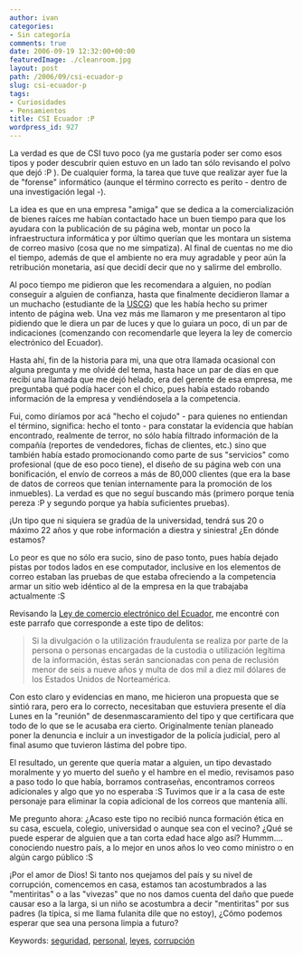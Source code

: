```yaml
---
author: ivan
categories:
- Sin categoría
comments: true
date: 2006-09-19 12:32:00+00:00
featuredImage: ./cleanroom.jpg
layout: post
path: /2006/09/csi-ecuador-p
slug: csi-ecuador-p
tags:
- Curiosidades
- Pensamientos
title: CSI Ecuador :P
wordpress_id: 927
---
```


La verdad es que de CSI tuvo poco (ya me gustaría poder ser como esos tipos y poder descubrir quien estuvo en un lado tan sólo revisando el polvo que dejó :P ). De cualquier forma, la tarea que tuve que realizar ayer fue la de "forense" informático (aunque el término correcto es perito - dentro de una investigación legal -).

La idea es que en una empresa "amiga" que se dedica a la comercialización de bienes raíces me habían contactado hace un buen tiempo para que los ayudara con la publicación de su página web, montar un poco la infraestructura informática y por último querían que les montara un sistema de correo masivo (cosa que no me simpatiza). Al final de cuentas no me dio el tiempo, además de que el ambiente no era muy agradable y peor aún la retribución monetaria, así que decidí decir que no y salirme del embrollo.

Al poco tiempo me pidieron que les recomendara a alguien, no podían conseguir a alguien de confianza, hasta que finalmente decidieron llamar a un muchacho (estudiante de la [USCG](http://www.ucsg.edu.ec/)) que les había hecho su primer intento de página web. Una vez más me llamaron y me presentaron al tipo pidiendo que le diera un par de luces y que lo guiara un poco, di un par de indicaciones (comenzando con recomendarle que leyera la ley de comercio electrónico del Ecuador).

Hasta ahí, fin de la historia para mi, una que otra llamada ocasional con alguna pregunta y me olvidé del tema, hasta hace un par de días en que recibí una llamada que me dejó helado, era del gerente de esa empresa, me preguntaba qué podía hacer con el chico, pues había estado robando información de la empresa y vendiéndosela a la competencia.

Fui, como diríamos por acá "hecho el cojudo" - para quienes no entiendan el término, significa: hecho el tonto - para constatar la evidencia que habían encontrado, realmente de terror, no sólo había filtrado información de la compañía (reportes de vendedores, fichas de clientes, etc.) sino que también había estado promocionando como parte de sus "servicios" como profesional (que de eso poco tiene), el diseño de su página web con una bonificación, el envío de correos a más de 80,000 clientes (que era la base de datos de correos que tenían internamente para la promoción de los inmuebles). La verdad es que no seguí buscando más (primero porque tenía pereza :P y segundo porque ya había suficientes pruebas).

¡Un tipo que ni siquiera se gradúa de la universidad, tendrá sus 20 o máximo 22 años y que robe información a diestra y siniestra! ¿En dónde estamos?

Lo peor es que no sólo era sucio, sino de paso tonto, pues había dejado pistas por todos lados en ese computador, inclusive en los elementos de correo estaban las pruebas de que estaba ofreciendo a la competencia armar un sitio web idéntico al de la empresa en la que trabajaba actualmente :S

Revisando la [Ley de comercio electrónico del Ecuador](http://www.corpece.org.ec/documentos/ley/ley_ce.htm), me encontré con este parrafo que corresponde a este tipo de delitos:

<blockquote>Si la divulgación o la utilización fraudulenta se realiza por parte de la persona o personas encargadas de la custodia o utilización legítima de la información, éstas serán sancionadas con pena de reclusión menor de seis a nueve años y multa de dos mil a diez mil dólares de los Estados Unidos de Norteamérica.</blockquote>

Con esto claro y evidencias en mano, me hicieron una propuesta que se sintió rara, pero era lo correcto, necesitaban que estuviera presente el día Lunes en la "reunión" de desenmascaramiento del tipo y que certificara que todo de lo que se le acusaba era cierto. Originalmente tenían planeado poner la denuncia e incluir a un investigador de la policía judicial, pero al final asumo que tuvieron lástima del pobre tipo.

El resultado, un gerente que quería matar a alguien, un tipo devastado moralmente y yo muerto del sueño y el hambre en el medio, revisamos paso a paso todo lo que había, borramos contraseñas, encontramos correos adicionales y algo que yo no esperaba :S Tuvimos que ir a la casa de este personaje para eliminar la copia adicional de los correos que mantenía allí.

Me pregunto ahora: ¿Acaso este tipo no recibió nunca formación ética en su casa, escuela, colegio, universidad o aunque sea con el vecino? ¿Qué se puede esperar de alguien que a tan corta edad hace algo así? Hummm.... conociendo nuestro país, a lo mejor en unos años lo veo como ministro o en algún cargo público :S

¡Por el amor de Dios! Si tanto nos quejamos del país y su nivel de corrupción, comencemos en casa, estamos tan acostumbrados a las "mentiritas" o a las "vivezas" que no nos damos cuenta del daño que puede causar eso a la larga, si un niño se acostumbra a decir "mentiritas" por sus padres (la típica, si me llama fulanita dile que no estoy), ¿Cómo podemos esperar que sea una persona limpia a futuro?

Keywords: [seguridad](http://www.technorati.com/tags/seguridad), [personal](http://www.technorati.com/tags/personal), [leyes](http://www.technorati.com/tags/leyes), [corrupción](http://www.technorati.com/tags/corrupci%C3%83%C2%B3n)